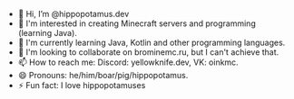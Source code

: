 - 🐗 Hi, I’m @hippopotamus.dev
- 🦛 I'm interested in creating Minecraft servers and programming (learning Java).
- 🐽 I'm currently learning Java, Kotlin and other programming languages.
- 🐖 I'm looking to collaborate on brominemc.ru, but I can't achieve that.
- 📫 How to reach me: Discord: yellowknife.dev, VK: oinkmc.
- 😄 Pronouns: he/him/boar/pig/hippopotamus.
- ⚡ Fun fact: I love hippopotamuses 

<!---
hippopotamusdev/hippopotamusdev is a ✨ special ✨ repository because its `README.md` (this file) appears on your GitHub profile.
You can click the Preview link to take a look at your changes.
--->

